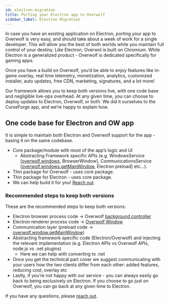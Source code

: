 ```yaml
---
id: electron-migration
title: Porting your Electron app to Overwolf
sidebar_label: Electron Migration
---
```


In case you have an existing application on Electron, porting your app to Overwolf is very easy, and should take about a week of work for a single developer. This will allow you the best of both worlds while you maintain full control of your destiny. Like Electron, Overwol is built on Chromium. While Electron is a generalized product - Overwolf is dedicated specifically for gaming apps. 

Once you have a build on Overwolf, you’d be able to enjoy features like in-game overlay, real time telemetry, monetization, analytics, customized installer, auto updates, free CDN, marketing, signatures, and a lot more!

Our framework allows you to keep both versions live, with one code base and negligible live-ops overhead. At any given time, you can choose to deploy updates to Electron, Overwolf, or both. We did it ourselves to the CurseForge app, and we’re happy to explain how.

## One code base for Electron and OW app

It is simple to maintain both Electron and Overwolf support for the app - basing it on the same codebase.

* Core package/module with most of the app’s logic and UI
  * Abstracting Framework specific APIs (e.g. WindowsService [[overwolf.windows](../api/overwolf-windows), BrowserWindow], CommunicationsService [[overwolf.windows.getMainWindow](../api/overwolf-windows#getmainwindow), Electron preload] etc...).
* Thin package for Overwolf - uses core package.
* Thin package for Electron - uses core package.
* We can help build it for you! [Reach out](../support/contact-us).

### Recommended steps to keep both versions

These are the recommended steps to keep both versions:

* Electron browser process code → Overwolf [background controller](communicating-between-windows#using-a-background-controller)
* Electron renderer process code → [Overwolf Window](using-overwolf-windows)
* Communication layer (preload code → [overwolf.window.getMainWindow](../api/overwolf-windows#getmainwindow))
* Abstracting framework specific code (Electron/Overwolf) and injecting the relevant implementation (e.g. Electron APIs vs Overwolf APIs, node.js vs .net plugins)
  * Here we can help with converting to .net
* Once you get the technical part cover we suggest communicating with your users how the two clients differ from each other: added features, reducing cost, overlay etc
* Lastly, if you’re not happy with our service - you can always easily go back to being exclusively on Electron. If you choose to go just on Overwolf, you can go back at any given time to Electron.

If you have any questions, please [reach out](../support/contact-us).
